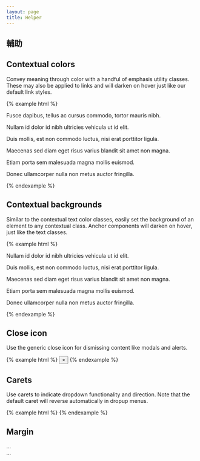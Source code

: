 ```yaml
---
layout: page
title: Helper
---
```


## 輔助

## Contextual colors

Convey meaning through color with a handful of emphasis utility classes. These may also be applied to links and will darken on hover just like our default link styles.

{% example html %}
<p class="text-muted">Fusce dapibus, tellus ac cursus commodo, tortor mauris nibh.</p>
<p class="text-primary">Nullam id dolor id nibh ultricies vehicula ut id elit.</p>
<p class="text-success">Duis mollis, est non commodo luctus, nisi erat porttitor ligula.</p>
<p class="text-info">Maecenas sed diam eget risus varius blandit sit amet non magna.</p>
<p class="text-warning">Etiam porta sem malesuada magna mollis euismod.</p>
<p class="text-danger">Donec ullamcorper nulla non metus auctor fringilla.</p>
{% endexample %}

## Contextual backgrounds

Similar to the contextual text color classes, easily set the background of an element to any contextual class. Anchor components will darken on hover, just like the text classes.

{% example html %}
<p class="alert bg-primary">Nullam id dolor id nibh ultricies vehicula ut id elit.</p>
<p class="alert bg-success">Duis mollis, est non commodo luctus, nisi erat porttitor ligula.</p>
<p class="alert bg-info">Maecenas sed diam eget risus varius blandit sit amet non magna.</p>
<p class="alert bg-warning">Etiam porta sem malesuada magna mollis euismod.</p>
<p class="alert bg-danger">Donec ullamcorper nulla non metus auctor fringilla.</p>
{% endexample %}

## Close icon

Use the generic close icon for dismissing content like modals and alerts.

{% example html %}
<button type="button" class="close" aria-label="Close"><span aria-hidden="true">&times;</span></button>
{% endexample %}


## Carets

Use carets to indicate dropdown functionality and direction. Note that the default caret will reverse automatically in dropup menus.

{% example html %}
<span class="caret"></span>
{% endexample %}


## Margin

  <div class="show">...</div>
  <div class="hidden">...</div>
